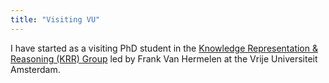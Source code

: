 ```yaml
---
title: "Visiting VU"
---
```


I have started as a visiting PhD student in the <a href="https://krr.cs.vu.nl/">Knowledge Representation &amp; Reasoning (KRR) Group</a> led by Frank Van Hermelen at the Vrije Universiteit Amsterdam.
